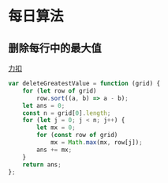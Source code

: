 # 每日算法

## 删除每行中的最大值

[力扣](https://leetcode.cn/problems/delete-greatest-value-in-each-row/)

```javascript
var deleteGreatestValue = function (grid) {
    for (let row of grid)
        row.sort((a, b) => a - b);
    let ans = 0;
    const n = grid[0].length;
    for (let j = 0; j < n; j++) {
        let mx = 0;
        for (const row of grid)
            mx = Math.max(mx, row[j]);
        ans += mx;
    }
    return ans;
};
```
